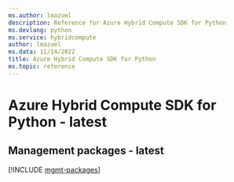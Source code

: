 ```yaml
---
ms.author: lmazuel
description: Reference for Azure Hybrid Compute SDK for Python
ms.devlang: python
ms.service: hybridcompute
author: lmazuel
ms.data: 11/14/2022
title: Azure Hybrid Compute SDK for Python
ms.topic: reference
---
```

# Azure Hybrid Compute SDK for Python - latest

## Management packages - latest
[!INCLUDE [mgmt-packages](hybrid-compute-mgmt-index.md)]